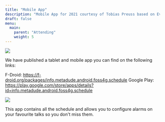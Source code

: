 ```yaml
---
title: "Mobile App"
description: "Mobile App for 2021 courtesy of Tobias Preuss based on EventFahrplan"
draft: false
menu:
  main:
    parent: "Attending"
    weight: 5
---
```


![](/images/FOSS4G-tablet-phones.jpg "")

We have published a tablet and mobile app you can find on the following links:

F-Droid: https://f-droid.org/packages/info.metadude.android.foss4g.schedule 
Google Play: https://play.google.com/store/apps/details?id=info.metadude.android.foss4g.schedule

![](/images/FOSS4G-phones.png "")

This app contains all the schedule and allows you to configure alarms on your favourite talks so you don't miss them.
